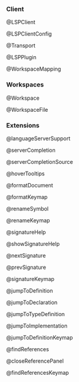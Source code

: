 ### Client

@LSPClient

@LSPClientConfig

@Transport

@LSPPlugin

@WorkspaceMapping

### Workspaces

@Workspace

@WorkspaceFile

### Extensions

@languageServerSupport

@serverCompletion

@serverCompletionSource

@hoverTooltips

@formatDocument

@formatKeymap

@renameSymbol

@renameKeymap

@signatureHelp

@showSignatureHelp

@nextSignature

@prevSignature

@signatureKeymap

@jumpToDefinition

@jumpToDeclaration

@jumpToTypeDefinition

@jumpToImplementation

@jumpToDefinitionKeymap

@findReferences

@closeReferencePanel

@findReferencesKeymap
